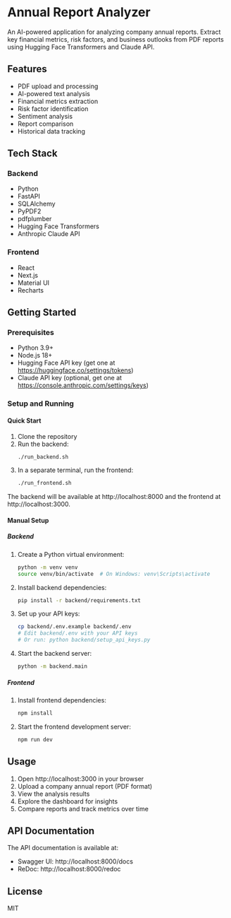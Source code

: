 # Annual Report Analyzer

An AI-powered application for analyzing company annual reports. Extract key financial metrics, risk factors, and business outlooks from PDF reports using Hugging Face Transformers and Claude API.

## Features

- PDF upload and processing
- AI-powered text analysis
- Financial metrics extraction
- Risk factor identification
- Sentiment analysis
- Report comparison
- Historical data tracking

## Tech Stack

### Backend
- Python
- FastAPI
- SQLAlchemy
- PyPDF2
- pdfplumber
- Hugging Face Transformers
- Anthropic Claude API

### Frontend
- React
- Next.js
- Material UI
- Recharts

## Getting Started

### Prerequisites

- Python 3.9+
- Node.js 18+
- Hugging Face API key (get one at https://huggingface.co/settings/tokens)
- Claude API key (optional, get one at https://console.anthropic.com/settings/keys)

### Setup and Running

#### Quick Start

1. Clone the repository
2. Run the backend:
   ```bash
   ./run_backend.sh
   ```
3. In a separate terminal, run the frontend:
   ```bash
   ./run_frontend.sh
   ```

The backend will be available at http://localhost:8000 and the frontend at http://localhost:3000.

#### Manual Setup

##### Backend

1. Create a Python virtual environment:
   ```bash
   python -m venv venv
   source venv/bin/activate  # On Windows: venv\Scripts\activate
   ```

2. Install backend dependencies:
   ```bash
   pip install -r backend/requirements.txt
   ```

3. Set up your API keys:
   ```bash
   cp backend/.env.example backend/.env
   # Edit backend/.env with your API keys
   # Or run: python backend/setup_api_keys.py
   ```

4. Start the backend server:
   ```bash
   python -m backend.main
   ```

##### Frontend

1. Install frontend dependencies:
   ```bash
   npm install
   ```

2. Start the frontend development server:
   ```bash
   npm run dev
   ```

## Usage

1. Open http://localhost:3000 in your browser
2. Upload a company annual report (PDF format)
3. View the analysis results
4. Explore the dashboard for insights
5. Compare reports and track metrics over time

## API Documentation

The API documentation is available at:
- Swagger UI: http://localhost:8000/docs
- ReDoc: http://localhost:8000/redoc

## License

MIT
